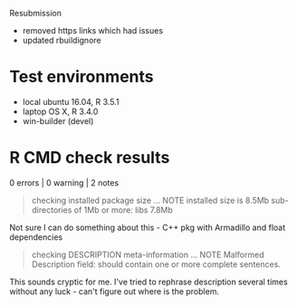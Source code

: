 Resubmission

- removed https links which had issues
- updated rbuildignore

# Test environments

- local ubuntu 16.04, R 3.5.1
- laptop OS X, R 3.4.0
- win-builder (devel)

# R CMD check results

0 errors | 0 warning | 2 notes

> checking installed package size ... NOTE
    installed size is  8.5Mb
    sub-directories of 1Mb or more:
      libs   7.8Mb

Not sure I can do something about this - C++ pkg with Armadillo and float dependencies

> checking DESCRIPTION meta-information ... NOTE
  Malformed Description field: should contain one or more complete sentences.

This sounds cryptic for me. I've tried to rephrase description several times without any luck - can't figure out where is the problem.
